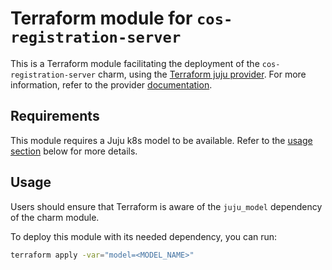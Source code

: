 # Terraform module for `cos-registration-server`

This is a Terraform module facilitating the deployment of the `cos-registration-server` charm,
using the [Terraform juju provider](https://github.com/juju/terraform-provider-juju/).
For more information,
refer to the provider [documentation](https://registry.terraform.io/providers/juju/juju/latest/docs).

## Requirements

This module requires a Juju k8s model to be available.
Refer to the [usage section](#usage) below for more details.

## Usage

Users should ensure that Terraform is aware of the `juju_model` dependency of the charm module.

To deploy this module with its needed dependency, you can run:

```bash
terraform apply -var="model=<MODEL_NAME>"
```

<!-- BEGIN_TF_DOCS -->
<!-- END_TF_DOCS -->
